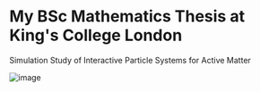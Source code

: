 # My BSc Mathematics Thesis at King's College London

Simulation Study of Interactive Particle Systems for Active Matter

![image](https://github.com/user-attachments/assets/1eaee7a4-4dcd-4ca5-a856-07d9f6567ff3)
